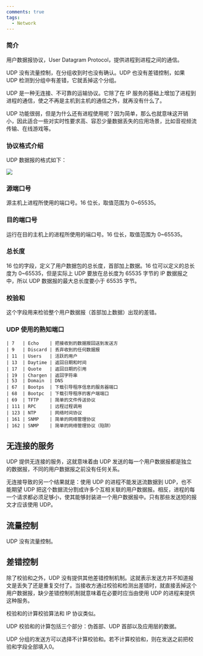 ```yaml
---
comments: true
tags:
  - Network
---
```

### 简介

用户数据报协议，User Datagram Protocol，提供进程到进程之间的通信。

UDP 没有流量控制，在分组收到时也没有确认。UDP 也没有差错控制，如果 UDP 检测到分组中有差错，它就丢掉这个分组。

UDP 是一种无连接、不可靠的运输协议。它除了在 IP 服务的基础上增加了进程到进程的通信，使之不再是主机到主机的通信之外，就再没有什么了。

UDP 功能很弱，但是为什么还有进程使用呢？因为简单，那么也就意味这开销小，因此适合一些对实时性要求高、容忍少量数据丢失的应用场景，比如音视频流传输、在线游戏等。

### 协议格式介绍
UDP 数据报的格式如下：

![](../../LocalFile/Picture/用户数据报的格式.png)
### 源端口号
源主机上进程所使用的端口号。16 位长，取值范围为 0~65535。
### 目的端口号
运行在目的主机上的进程所使用的端口号。16 位长，取值范围为 0~65535。
### 总长度
16 位的字段，定义了用户数据包的总长度，首部加上数据。16 位可以定义的总长度为 0~65535，但是实际上 UDP 要放在总长度为 65535 字节的 IP 数据报之中，所以 UDP 数据报的最大总长度要小于 65535 字节。

### 校验和
这个字段用来检验整个用户数据报（首部加上数据）出现的差错。


### UDP 使用的熟知端口

```         
| 7   | Echo    | 把接收到的数据报回送到发送方 
| 9   | Discard | 丢弃收到的任何数据报     
| 11  | Users   | 活跃的用户          
| 13  | Daytime | 返回日期和时间        
| 17  | Quote   | 返回日期的引用        
| 19  | Chargen | 返回字符串          
| 53  | Domain  | DNS            
| 67  | Bootps  | 下载引导程序信息的服务器端口 
| 68  | Bootpc  | 下载引导程序的客户端端口   
| 69  | TFTP    | 简单的文件传送协议      
| 111 | RPC     | 远程过程调用         
| 123 | NTP     | 网络时间协议         
| 161 | SNMP    | 简单的网络管理协议      
| 162 | SNMP    | 简单的网络管理协议（陷阱）  
```

## 无连接的服务

UDP 提供无连接的服务，这就意味着由 UDP 发送的每一个用户数据报都是独立的数据报，不同的用户数据报之前没有任何关系。

无连接导致的另一个结果就是：使用 UDP 的进程不能发送流数据到 UDP，也不能期望 UDP 把这个数据流分割成许多个互相关联的用户数据报。相反，进程的每一个请求都必须足够小，使其能够封装进一个用户数据报中。只有那些发送短的报文才应该使用 UDP。

## 流量控制

UDP 没有流量控制。

## 差错控制

除了校验和之外，UDP 没有提供其他差错控制机制。这就表示发送方并不知道报文是丢失了还是重复交付了。当接收方通过校验和检测出差错时，就直接丢掉这个用户数据报，缺少差错控制机制就意味着在必要时应当由使用 UDP 的进程来提供这种服务。

校验和的计算校验算法和 IP 协议类似。

UDP 校验和的计算包括三个部分：伪首部、UDP 首部以及应用层的数据。

UDP 分组的发送方可以选择不计算校验和。若不计算校验和，则在发送之前把校验和字段全部填入0。